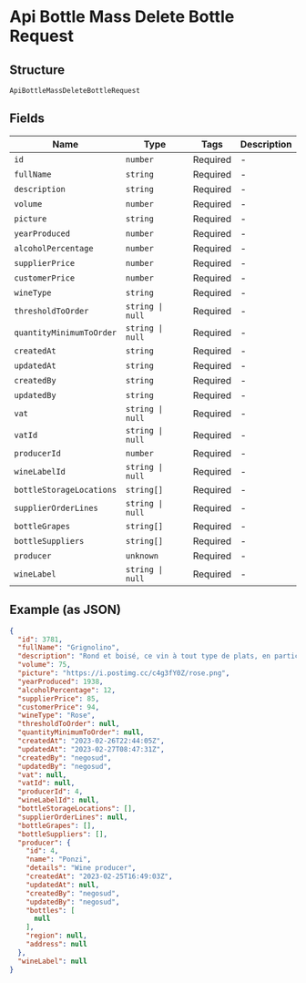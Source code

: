 
# Api Bottle Mass Delete Bottle Request

## Structure

`ApiBottleMassDeleteBottleRequest`

## Fields

| Name | Type | Tags | Description |
|  --- | --- | --- | --- |
| `id` | `number` | Required | - |
| `fullName` | `string` | Required | - |
| `description` | `string` | Required | - |
| `volume` | `number` | Required | - |
| `picture` | `string` | Required | - |
| `yearProduced` | `number` | Required | - |
| `alcoholPercentage` | `number` | Required | - |
| `supplierPrice` | `number` | Required | - |
| `customerPrice` | `number` | Required | - |
| `wineType` | `string` | Required | - |
| `thresholdToOrder` | `string \| null` | Required | - |
| `quantityMinimumToOrder` | `string \| null` | Required | - |
| `createdAt` | `string` | Required | - |
| `updatedAt` | `string` | Required | - |
| `createdBy` | `string` | Required | - |
| `updatedBy` | `string` | Required | - |
| `vat` | `string \| null` | Required | - |
| `vatId` | `string \| null` | Required | - |
| `producerId` | `number` | Required | - |
| `wineLabelId` | `string \| null` | Required | - |
| `bottleStorageLocations` | `string[]` | Required | - |
| `supplierOrderLines` | `string \| null` | Required | - |
| `bottleGrapes` | `string[]` | Required | - |
| `bottleSuppliers` | `string[]` | Required | - |
| `producer` | `unknown` | Required | - |
| `wineLabel` | `string \| null` | Required | - |

## Example (as JSON)

```json
{
  "id": 3781,
  "fullName": "Grignolino",
  "description": "Rond et boisé, ce vin à tout type de plats, en particulier les viandes blanches. Produit selon des normes stricts et éthiques par des producteurs éco-responsables. Fruits cueillis à la main par nos partenaires vignerons. Pour tout conseil, veuillez nous contacter, nous mettrons nos expertise à votre service",
  "volume": 75,
  "picture": "https://i.postimg.cc/c4g3fY0Z/rose.png",
  "yearProduced": 1938,
  "alcoholPercentage": 12,
  "supplierPrice": 85,
  "customerPrice": 94,
  "wineType": "Rose",
  "thresholdToOrder": null,
  "quantityMinimumToOrder": null,
  "createdAt": "2023-02-26T22:44:05Z",
  "updatedAt": "2023-02-27T08:47:31Z",
  "createdBy": "negosud",
  "updatedBy": "negosud",
  "vat": null,
  "vatId": null,
  "producerId": 4,
  "wineLabelId": null,
  "bottleStorageLocations": [],
  "supplierOrderLines": null,
  "bottleGrapes": [],
  "bottleSuppliers": [],
  "producer": {
    "id": 4,
    "name": "Ponzi",
    "details": "Wine producer",
    "createdAt": "2023-02-25T16:49:03Z",
    "updatedAt": null,
    "createdBy": "negosud",
    "updatedBy": "negosud",
    "bottles": [
      null
    ],
    "region": null,
    "address": null
  },
  "wineLabel": null
}
```

